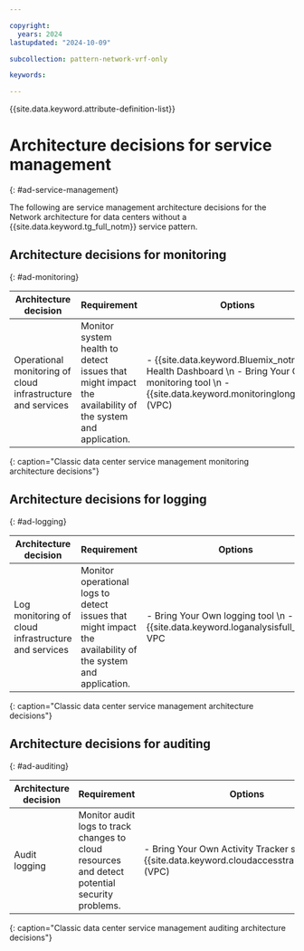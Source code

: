 ```yaml
---

copyright:
  years: 2024
lastupdated: "2024-10-09"

subcollection: pattern-network-vrf-only

keywords:

---
```


{{site.data.keyword.attribute-definition-list}}

# Architecture decisions for service management
{: #ad-service-management}

The following are service management architecture decisions for the Network architecture for data centers without a {{site.data.keyword.tg_full_notm}} service pattern.

## Architecture decisions for monitoring
{: #ad-monitoring}

| Architecture decision                                   | Requirement                                                                                          | Options                                                                                          | Decision              | Rationale                                                                                                                                                                        |
|-------------------------------------------------------------|----------------------------------------------------------------------------------------------------------|------------------------------------------------------------------------------------------------------|---------------------------|--------------------------------------------------------------------------------------------------------------------------------------------------------------------------------------|
| Operational monitoring of cloud infrastructure and services | Monitor system health to detect issues that might impact the availability of the system and application. | - {{site.data.keyword.Bluemix_notm}} Health Dashboard  \n - Bring Your Own monitoring tool  \n - {{site.data.keyword.monitoringlong_notm}} (VPC) | {{site.data.keyword.Bluemix_notm}} Heath Dashboard | - {{site.data.keyword.Bluemix_notm}} Heath Dashboard reports the health and vitality of cloud infrastructure and services. \n \n When VPC is available, the preferred approach is {{site.data.keyword.monitoringlong_notm}}. |
{: caption="Classic data center service management monitoring architecture decisions"}

## Architecture decisions for logging
{: #ad-logging}

| Architecture decision                           | Requirement                                                                                             | Options                                                | Decision     | Rationale                                                                                                                                                               |
|-----------------------------------------------------|-------------------------------------------------------------------------------------------------------------|------------------------------------------------------------|------------------|-----------------------------------------------------------------------------------------------------------------------------------------------------------------------------|
| Log monitoring of cloud infrastructure and services | Monitor operational logs to detect issues that might impact the availability of the system and application. | - Bring Your Own logging tool  \n - {{site.data.keyword.loganalysisfull_notm}} VPC | Bring Your Own logging tool | - Bring Your Own logging tool allows for the most flexibility in meeting log monitoring requirements. \n - When VPC is available, the preferred approach is {{site.data.keyword.loganalysisfull_notm}}. |
{: caption="Classic data center service management architecture decisions"}

## Architecture decisions for auditing
{: #ad-auditing}

| Architecture decision | Requirement                                                                                | Options                                                                | Decision            | Rationale                                                                                                                                                                                              |
|---------------------------|------------------------------------------------------------------------------------------------|----------------------------------------------------------------------------|-------------------------|------------------------------------------------------------------------------------------------------------------------------------------------------------------------------------------------------------|
| Audit logging             | Monitor audit logs to track changes to cloud resources and detect potential security problems. | - Bring Your Own Activity Tracker software  \n - {{site.data.keyword.cloudaccesstraillong_notm}} (VPC) | Bring Your Own Activity Tracker software | - Bring Your Own Activity Tracker allows for the most flexibility in meeting activity tracking and auditing requirements. \n - When VPC is available, the preferred approach is {{site.data.keyword.cloudaccesstraillong_notm}} |
{: caption="Classic data center service management auditing architecture decisions"}
